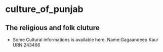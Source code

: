 # culture_of_punjab

## The religious and folk cluture

* Some Cultural informations is available here.
Name:Gagaandeep Kaur
URN:243466
